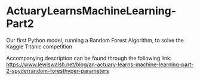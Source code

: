 # ActuaryLearnsMachineLearning-Part2
Our first Python model, running a Random Forest Algorithm, to solve the Kaggle Titanic competition

Accompanying description can be found through the following link:
https://www.lewiswalsh.net/blog/an-actuary-learns-machine-learning-part-2-spyderrandom-foresthyper-parameters
